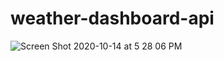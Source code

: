 # weather-dashboard-api

![Screen Shot 2020-10-14 at 5 28 06 PM](https://user-images.githubusercontent.com/68311688/96048010-033fa600-0e44-11eb-9339-450d5df400f7.png)

